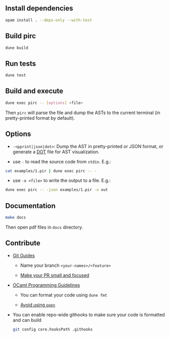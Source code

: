 ## Install dependencies

```sh
opam install . --deps-only --with-test
```

## Build pirc

```sh
dune build
```

## Run tests

```sh
dune test
```

## Build and execute

```sh
dune exec pirc -- [options] <file>
```

Then `pirc` will parse the file and dump the ASTs to the current terminal (in pretty-printed format by default).

## Options

- `-<pprint|json|dot>`: Dump the AST in pretty-printed or JSON format, or generate a [DOT](https://graphviz.org/doc/info/lang.html) file for AST visualization.

- use `-` to read the source code from `stdin`. E.g.:

```sh
cat examples/1.pir | dune exec pirc -- -
```

- use `-o <file>` to write the output to a file. E.g.:

```sh
dune exec pirc -- -json examples/1.pir -o out
```

## Documentation

```sh
make docs
```

Then open pdf files in `docs` directory.

## Contribute

- [Git Guides](https://github.com/git-guides)

    - Name your branch `<your-names>/<feature>`

    - [Make your PR small and focused](https://artsy.github.io/blog/2021/03/09/strategies-for-small-focused-pull-requests/)
  
- [OCaml Programming Guidelines](https://ocaml.org/docs/guidelines)

    - You can format your code using `dune fmt`

    - [Avoid using `open`](https://ocaml.org/docs/guidelines#opening-modules)
 
- You can enable repo-wide githooks to make sure your code is formatted and can build

    ```sh
    git config core.hooksPath .githooks
    ```
